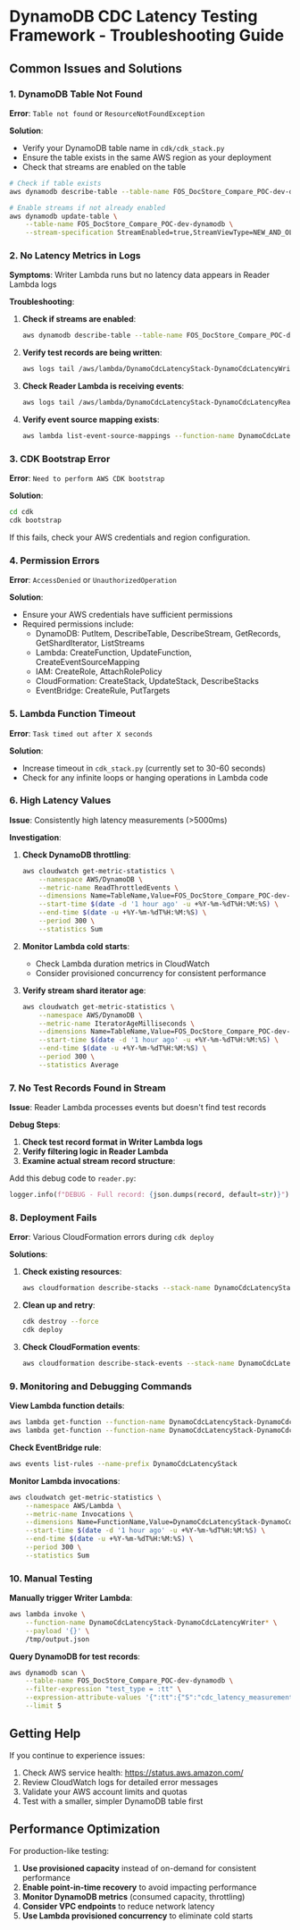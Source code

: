 # DynamoDB CDC Latency Testing Framework - Troubleshooting Guide

## Common Issues and Solutions

### 1. DynamoDB Table Not Found

**Error**: `Table not found` or `ResourceNotFoundException`

**Solution**: 
- Verify your DynamoDB table name in `cdk/cdk_stack.py`
- Ensure the table exists in the same AWS region as your deployment
- Check that streams are enabled on the table

```bash
# Check if table exists
aws dynamodb describe-table --table-name FOS_DocStore_Compare_POC-dev-dynamodb

# Enable streams if not already enabled
aws dynamodb update-table \
    --table-name FOS_DocStore_Compare_POC-dev-dynamodb \
    --stream-specification StreamEnabled=true,StreamViewType=NEW_AND_OLD_IMAGES
```

### 2. No Latency Metrics in Logs

**Symptoms**: Writer Lambda runs but no latency data appears in Reader Lambda logs

**Troubleshooting**:

1. **Check if streams are enabled**:
   ```bash
   aws dynamodb describe-table --table-name FOS_DocStore_Compare_POC-dev-dynamodb --query 'Table.StreamSpecification'
   ```

2. **Verify test records are being written**:
   ```bash
   aws logs tail /aws/lambda/DynamoCdcLatencyStack-DynamoCdcLatencyWriter* --follow
   ```

3. **Check Reader Lambda is receiving events**:
   ```bash
   aws logs tail /aws/lambda/DynamoCdcLatencyStack-DynamoCdcLatencyReader* --follow
   ```

4. **Verify event source mapping exists**:
   ```bash
   aws lambda list-event-source-mappings --function-name DynamoCdcLatencyStack-DynamoCdcLatencyReader*
   ```

### 3. CDK Bootstrap Error

**Error**: `Need to perform AWS CDK bootstrap`

**Solution**:
```bash
cd cdk
cdk bootstrap
```

If this fails, check your AWS credentials and region configuration.

### 4. Permission Errors

**Error**: `AccessDenied` or `UnauthorizedOperation`

**Solution**:
- Ensure your AWS credentials have sufficient permissions
- Required permissions include:
  - DynamoDB: PutItem, DescribeTable, DescribeStream, GetRecords, GetShardIterator, ListStreams
  - Lambda: CreateFunction, UpdateFunction, CreateEventSourceMapping
  - IAM: CreateRole, AttachRolePolicy
  - CloudFormation: CreateStack, UpdateStack, DescribeStacks
  - EventBridge: CreateRule, PutTargets

### 5. Lambda Function Timeout

**Error**: `Task timed out after X seconds`

**Solution**:
- Increase timeout in `cdk_stack.py` (currently set to 30-60 seconds)
- Check for any infinite loops or hanging operations in Lambda code

### 6. High Latency Values

**Issue**: Consistently high latency measurements (>5000ms)

**Investigation**:

1. **Check DynamoDB throttling**:
   ```bash
   aws cloudwatch get-metric-statistics \
       --namespace AWS/DynamoDB \
       --metric-name ReadThrottledEvents \
       --dimensions Name=TableName,Value=FOS_DocStore_Compare_POC-dev-dynamodb \
       --start-time $(date -d '1 hour ago' -u +%Y-%m-%dT%H:%M:%S) \
       --end-time $(date -u +%Y-%m-%dT%H:%M:%S) \
       --period 300 \
       --statistics Sum
   ```

2. **Monitor Lambda cold starts**:
   - Check Lambda duration metrics in CloudWatch
   - Consider provisioned concurrency for consistent performance

3. **Verify stream shard iterator age**:
   ```bash
   aws cloudwatch get-metric-statistics \
       --namespace AWS/DynamoDB \
       --metric-name IteratorAgeMilliseconds \
       --dimensions Name=TableName,Value=FOS_DocStore_Compare_POC-dev-dynamodb \
       --start-time $(date -d '1 hour ago' -u +%Y-%m-%dT%H:%M:%S) \
       --end-time $(date -u +%Y-%m-%dT%H:%M:%S) \
       --period 300 \
       --statistics Average
   ```

### 7. No Test Records Found in Stream

**Issue**: Reader Lambda processes events but doesn't find test records

**Debug Steps**:

1. **Check test record format in Writer Lambda logs**
2. **Verify filtering logic in Reader Lambda**
3. **Examine actual stream record structure**:

Add this debug code to `reader.py`:
```python
logger.info(f"DEBUG - Full record: {json.dumps(record, default=str)}")
```

### 8. Deployment Fails

**Error**: Various CloudFormation errors during `cdk deploy`

**Solutions**:

1. **Check existing resources**:
   ```bash
   aws cloudformation describe-stacks --stack-name DynamoCdcLatencyStack
   ```

2. **Clean up and retry**:
   ```bash
   cdk destroy --force
   cdk deploy
   ```

3. **Check CloudFormation events**:
   ```bash
   aws cloudformation describe-stack-events --stack-name DynamoCdcLatencyStack
   ```

### 9. Monitoring and Debugging Commands

**View Lambda function details**:
```bash
aws lambda get-function --function-name DynamoCdcLatencyStack-DynamoCdcLatencyWriter*
aws lambda get-function --function-name DynamoCdcLatencyStack-DynamoCdcLatencyReader*
```

**Check EventBridge rule**:
```bash
aws events list-rules --name-prefix DynamoCdcLatencyStack
```

**Monitor Lambda invocations**:
```bash
aws cloudwatch get-metric-statistics \
    --namespace AWS/Lambda \
    --metric-name Invocations \
    --dimensions Name=FunctionName,Value=DynamoCdcLatencyStack-DynamoCdcLatencyWriter* \
    --start-time $(date -d '1 hour ago' -u +%Y-%m-%dT%H:%M:%S) \
    --end-time $(date -u +%Y-%m-%dT%H:%M:%S) \
    --period 300 \
    --statistics Sum
```

### 10. Manual Testing

**Manually trigger Writer Lambda**:
```bash
aws lambda invoke \
    --function-name DynamoCdcLatencyStack-DynamoCdcLatencyWriter* \
    --payload '{}' \
    /tmp/output.json
```

**Query DynamoDB for test records**:
```bash
aws dynamodb scan \
    --table-name FOS_DocStore_Compare_POC-dev-dynamodb \
    --filter-expression "test_type = :tt" \
    --expression-attribute-values '{":tt":{"S":"cdc_latency_measurement"}}' \
    --limit 5
```

## Getting Help

If you continue to experience issues:

1. Check AWS service health: https://status.aws.amazon.com/
2. Review CloudWatch logs for detailed error messages
3. Validate your AWS account limits and quotas
4. Test with a smaller, simpler DynamoDB table first

## Performance Optimization

For production-like testing:

1. **Use provisioned capacity** instead of on-demand for consistent performance
2. **Enable point-in-time recovery** to avoid impacting performance
3. **Monitor DynamoDB metrics** (consumed capacity, throttling)
4. **Consider VPC endpoints** to reduce network latency
5. **Use Lambda provisioned concurrency** to eliminate cold starts
